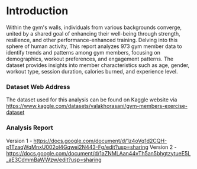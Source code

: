 # Introduction
Within the gym's walls, individuals from various backgrounds converge, united by a shared goal of enhancing their well-being through strength, resilience, and other performance-enhanced training. Delving into this sphere of human activity, This report analyzes 973 gym member data to identify trends and patterns among gym members, focusing on demographics, workout preferences, and engagement patterns. The dataset provides insights into member characteristics such as age, gender, workout type, session duration, calories burned, and experience level.

### Dataset Web Address
The dataset used for this analysis can be found on Kaggle website via https://www.kaggle.com/datasets/valakhorasani/gym-members-exercise-dataset

### Analysis Report
Version 1 - https://docs.google.com/document/d/1z4oVq1d2CQH-p1TzaqWqMnxU002oI4Gqwei2N443-Fg/edit?usp=sharing
Version 2 - https://docs.google.com/document/d/1aZNMLAan44vTh5an5bhgtzytueE5L_aE3CdmmBaWWzw/edit?usp=sharing
